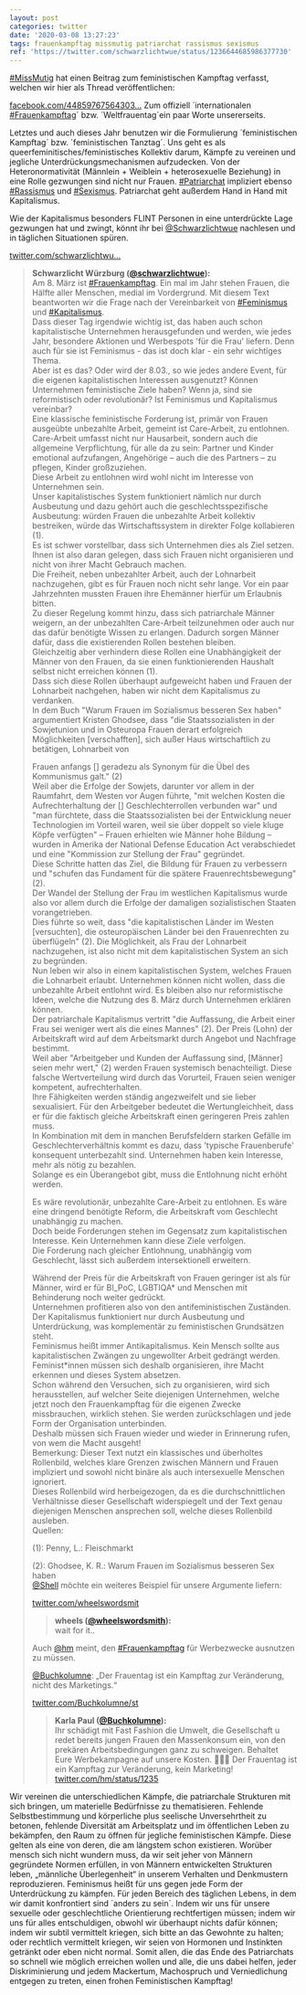 ```yaml
---
layout: post
categories: twitter
date: '2020-03-08 13:27:23'
tags: frauenkampftag missmutig patriarchat rassismus sexismus
ref: 'https://twitter.com/schwarzlichtwue/status/1236644685986377730'
---
```

[#MissMutig](/t/missmutig) hat einen Beitrag zum feministischen Kampftag verfasst, welchen wir hier als Thread veröffentlichen:

[facebook.com/44859767564303…](https://www.facebook.com/448597675643037/posts/824683641367770/)
Zum offiziell ´internationalen [#Frauenkampftag](/t/frauenkampftag)´ bzw. ´Weltfrauentag´ein paar Worte unsererseits.



Letztes und auch dieses Jahr benutzen wir die Formulierung ´feministischen Kampftag´ bzw. ´feministischen Tanztag´.
Uns geht es als queerfeminitisches/feministisches Kollektiv darum, Kämpfe zu vereinen und jegliche Unterdrückungsmechanismen aufzudecken. Von der Heteronormativität (Männlein + Weiblein + heterosexuelle Beziehung) in eine Rolle gezwungen sind nicht nur Frauen.
[#Patriarchat](/t/patriarchat) impliziert ebenso [#Rassismus](/t/rassismus) und [#Sexismus](/t/sexismus).
Patriarchat geht außerdem Hand in Hand mit Kapitalismus.



Wie der Kapitalismus besonders FLINT Personen in eine unterdrückte Lage gezwungen hat und zwingt, könnt ihr bei [@Schwarzlichtwue](https://twitter.com/Schwarzlichtwue) nachlesen und in täglichen Situationen spüren.

[twitter.com/schwarzlichtwu…](https://twitter.com/schwarzlichtwue/status/1235897000928964608)
> <b>Schwarzlicht Würzburg ([@schwarzlichtwue](https://twitter.com/schwarzlichtwue)):</b>  
>Am 8. März ist [#Frauenkampftag](/t/frauenkampftag). Ein mal im Jahr stehen Frauen, die Hälfte aller Menschen, medial im Vordergrund. Mit diesem Text beantworten wir die Frage nach der Vereinbarkeit von [#Feminismus](/t/feminismus) und [#Kapitalismus](/t/kapitalismus).   
>Dass dieser Tag irgendwie wichtig ist, das haben auch schon kapitalistische Unternehmen herausgefunden und werden, wie jedes Jahr, besondere Aktionen und Werbespots 'für die Frau' liefern. Denn auch für sie ist Feminismus - das ist doch klar - ein sehr wichtiges Thema.   
>Aber ist es das? Oder wird der 8.03., so wie jedes andere Event, für die eigenen kapitalistischen Interessen ausgenutzt? Können Unternehmen feministische Ziele haben? Wenn ja, sind sie reformistisch oder revolutionär? Ist Feminismus und Kapitalismus vereinbar?  
>Eine klassische feministische Forderung ist, primär von Frauen ausgeübte unbezahlte Arbeit, gemeint ist Care-Arbeit, zu entlohnen.  
>Care-Arbeit umfasst nicht nur Hausarbeit, sondern auch die allgemeine Verpflichtung, für alle da zu sein: Partner und Kinder emotional aufzufangen, Angehörige – auch die des Partners – zu pflegen, Kinder großzuziehen.  
>Diese Arbeit zu entlohnen wird wohl nicht im Interesse von Unternehmen sein.  
>Unser kapitalistisches System funktioniert nämlich nur durch Ausbeutung und dazu gehört auch die geschlechtsspezifische Ausbeutung: würden Frauen die unbezahlte Arbeit kollektiv bestreiken, würde das Wirtschaftssystem in direkter Folge kollabieren (1).  
>Es ist schwer vorstellbar, dass sich Unternehmen dies als Ziel setzen. Ihnen ist also daran gelegen, dass sich Frauen nicht organisieren und nicht von ihrer Macht Gebrauch machen.  
>Die Freiheit, neben unbezahlter Arbeit, auch der Lohnarbeit nachzugehen, gibt es für Frauen noch nicht sehr lange. Vor ein paar Jahrzehnten mussten Frauen ihre Ehemänner hierfür um Erlaubnis bitten.  
>Zu dieser Regelung kommt hinzu, dass sich patriarchale Männer weigern, an der unbezahlten Care-Arbeit teilzunehmen oder auch nur das dafür benötigte Wissen zu erlangen. Dadurch sorgen Männer dafür, dass die existierenden Rollen bestehen bleiben.  
>Gleichzeitig aber verhindern diese Rollen eine Unabhängigkeit der Männer von den Frauen, da sie einen funktionierenden Haushalt selbst nicht erreichen können (1).  
>Dass sich diese Rollen überhaupt aufgeweicht haben und Frauen der Lohnarbeit nachgehen, haben wir nicht dem Kapitalismus zu verdanken.  
>In dem Buch "Warum Frauen im Sozialismus besseren Sex haben" argumentiert Kristen Ghodsee, dass "die Staatssozialisten in der Sowjetunion und in Osteuropa Frauen derart erfolgreich Möglichkeiten [verschafften], sich außer Haus wirtschaftlich zu betätigen,   Lohnarbeit von  
>  
>Frauen anfangs [] geradezu als Synonym für die Übel des Kommunismus galt." (2)  
>Weil aber die Erfolge der Sowjets, darunter vor allem in der Raumfahrt, dem Westen vor Augen führte, "mit welchen Kosten die Aufrechterhaltung der [] Geschlechterrollen verbunden war" und "man fürchtete, dass die Staatssozialisten bei der Entwicklung neuer Technologien   im Vorteil waren, weil sie über doppelt so viele kluge Köpfe verfügten" – Frauen erhielten wie Männer hohe Bildung – wurden in Amerika der National Defense Education Act verabschiedet und eine "Kommission zur Stellung der Frau" gegründet.  
>Diese Schritte hatten das Ziel, die Bildung für Frauen zu verbessern und "schufen das Fundament für die spätere Frauenrechtsbewegung" (2).  
>Der Wandel der Stellung der Frau im westlichen Kapitalismus wurde also vor allem durch die Erfolge der damaligen sozialistischen Staaten vorangetrieben.  
>Dies führte so weit, dass "die kapitalistischen Länder im Westen [versuchten], die osteuropäischen Länder bei den Frauenrechten zu überflügeln" (2). Die Möglichkeit, als Frau der Lohnarbeit nachzugehen, ist also nicht mit dem kapitalistischen System an sich zu begründen.  
>Nun leben wir also in einem kapitalistischen System, welches Frauen die Lohnarbeit erlaubt. Unternehmen können nicht wollen, dass die unbezahlte Arbeit entlohnt wird. Es bleiben also nur reformistische Ideen, welche die Nutzung des 8. März durch Unternehmen erklären können.  
>Der patriarchale Kapitalismus vertritt "die Auffassung, die Arbeit einer Frau sei weniger wert als die eines Mannes" (2). Der Preis (Lohn) der Arbeitskraft wird auf dem Arbeitsmarkt durch Angebot und Nachfrage bestimmt.  
>Weil aber "Arbeitgeber und Kunden der Auffassung sind, [Männer] seien mehr wert," (2) werden Frauen systemisch benachteiligt. Diese falsche Wertverteilung wird durch das Vorurteil, Frauen seien weniger kompetent, aufrechterhalten.  
>Ihre Fähigkeiten werden ständig angezweifelt und sie lieber sexualisiert. Für den Arbeitgeber bedeutet die Wertungleichheit, dass er für die faktisch gleiche Arbeitskraft einen geringeren Preis zahlen muss.  
>In Kombination mit dem in manchen Berufsfeldern starken Gefälle im Geschlechterverhältnis kommt es dazu, dass 'typische Frauenberufe' konsequent unterbezahlt sind. Unternehmen haben kein Interesse, mehr als nötig zu bezahlen.  
>Solange es ein Überangebot gibt, muss die Entlohnung nicht erhöht werden.  
>  
>  
>  
>Es wäre revolutionär, unbezahlte Care-Arbeit zu entlohnen. Es wäre eine dringend benötigte Reform, die Arbeitskraft vom Geschlecht unabhängig zu machen.  
>Doch beide Forderungen stehen im Gegensatz zum kapitalistischen Interesse. Kein Unternehmen kann diese Ziele verfolgen.  
>Die Forderung nach gleicher Entlohnung, unabhängig vom Geschlecht, lässt sich außerdem intersektionell erweitern.  
>  
>  
>  
>Während der Preis für die Arbeitskraft von Frauen geringer ist als für Männer, wird er für BI_PoC, LGBTIQA\* und Menschen mit Behinderung noch weiter gedrückt.  
>Unternehmen profitieren also von den antifeministischen Zuständen. Der Kapitalismus funktioniert nur durch Ausbeutung und Unterdrückung, was komplementär zu feministischen Grundsätzen steht.  
>Feminismus heißt immer Antikapitalismus. Kein Mensch sollte aus kapitalistischen Zwängen zu ungewollter Arbeit gedrängt werden.  
>Feminist\*innen müssen sich deshalb organisieren, ihre Macht erkennen und dieses System absetzen.  
>Schon während den Versuchen, sich zu organisieren, wird sich herausstellen, auf welcher Seite diejenigen Unternehmen, welche jetzt noch den Frauenkampftag für die eigenen Zwecke missbrauchen, wirklich stehen. Sie werden zurückschlagen und jede Form der Organisation unterbinden.  
>Deshalb müssen sich Frauen wieder und wieder in Erinnerung rufen, von wem die Macht ausgeht!  
>Bemerkung: Dieser Text nutzt ein klassisches und überholtes Rollenbild, welches klare Grenzen zwischen Männern und Frauen impliziert und sowohl nicht binäre als auch intersexuelle Menschen ignoriert.  
>Dieses Rollenbild wird herbeigezogen, da es die durchschnittlichen Verhältnisse dieser Gesellschaft widerspiegelt und der Text genau diejenigen Menschen ansprechen soll, welche dieses Rollenbild ausleben.  
>Quellen:  
>  
>(1): Penny, L.: Fleischmarkt  
>  
>(2): Ghodsee, K. R.: Warum Frauen im Sozialismus besseren Sex haben  
>[@Shell](https://twitter.com/Shell) möchte ein weiteres Beispiel für unsere Argumente liefern:  
>  
>[twitter.com/wheelswordsmit](https://twitter.com/wheelswordsmith/status/1236027772608245760?s=19)  
>> <b>wheels ([@wheelswordsmith](https://twitter.com/wheelswordsmith)):</b>    
>>wait for it..     
>  
>  
>Auch [@hm](https://twitter.com/hm) meint, den [#Frauenkampftag](/t/frauenkampftag) für Werbezwecke ausnutzen zu müssen.  
>  
>  
>  
>[@Buchkolumne](https://twitter.com/Buchkolumne): „Der Frauentag ist ein Kampftag zur Veränderung, nicht des Marketings.“  
>  
>[twitter.com/Buchkolumne/st](https://twitter.com/Buchkolumne/status/1236592382331756544?s=19)  
>> <b>Karla Paul ([@Buchkolumne](https://twitter.com/Buchkolumne)):</b>    
>>Ihr schädigt mit Fast Fashion die Umwelt, die Gesellschaft u redet bereits jungen Frauen den Massenkonsum ein, von den prekären Arbeitsbedingungen ganz zu schweigen. Behaltet Eure Werbekampagne auf unsere Kosten. 🤷🏻‍♀️ Der Frauentag ist ein Kampftag zur Veränderung, kein Marketing! [twitter.com/hm/status/1235](https://twitter.com/hm/status/1235956805336993799)    
>  
>  


Wir vereinen die unterschiedlichen Kämpfe, die patriarchale Strukturen mit sich bringen, um materielle Bedürfnisse zu thematisieren.
Fehlende Selbstbestimmung und körperliche plus seelische Unversehrtheit zu betonen, fehlende Diversität am Arbeitsplatz und im öffentlichen Leben zu bekämpfen, den Raum zu öffnen für jegliche feministischen Kämpfe.
Diese gelten als eine von deren, die am längstem schon existieren.
Worüber mensch sich nicht wundern muss, da wir seit jeher von Männern gegründete Normen erfüllen, in von Männern entwickelten Strukturen leben, „männliche Überlegenheit“ in unserem Verhalten und Denkmustern reproduzieren.
Feminismus heißt für uns gegen jede Form der Unterdrückung zu kämpfen. Für jeden Bereich des täglichen Lebens, in dem wir damit konfrontiert sind ´anders zu sein´.
Indem wir uns für unsere sexuelle oder geschlechtliche Orientierung rechtfertigen müssen; indem wir uns für alles entschuldigen, obwohl wir überhaupt nichts dafür können; indem wir subtil vermittelt kriegen, sich bitte an das Gewohnte zu halten;
oder rechtlich vermittelt kriegen, wir seien von Hormonen und Instinkten getränkt oder eben nicht normal.
Somit allen, die das Ende des Patriarchats so schnell wie möglich erreichen wollen und alle, die uns dabei helfen, jeder Diskriminierung und jedem Mackertum, Machospruch und Verniedlichung entgegen zu treten, einen frohen Feministischen Kampftag!
